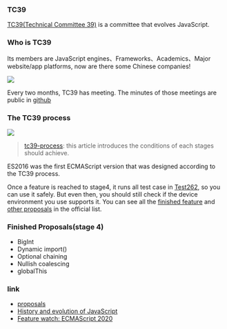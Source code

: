 ### TC39

[TC39(Technical Committee 39)](https://github.com/tc39/ecma262/blob/master/FAQ.md#what-is-a-tc39) is a committee that evolves JavaScript.

### Who is TC39

Its members are JavaScript engines、Frameworks、Academics、Major website/app platforms, now are there some Chinese companies!

![](http://with.muyunyun.cn/fad16aa0b62ed374b19ee51cb31284b7.jpg)

Every two months, TC39 has meeting. The minutes of those meetings are public in [github](https://github.com/tc39/notes)

### The TC39 process

![](http://with.muyunyun.cn/530e6f1b42d0e6dad4aa9e9682978137.jpg)

> [tc39-process](https://2ality.com/2015/11/tc39-process.html): this article introduces the conditions of each stages should achieve.

ES2016 was the first ECMAScript version that was designed according to the TC39 process.

Once a feature is reached to stage4, it runs all test case in [Test262](https://github.com/tc39/test262/blob/master/INTERPRETING.md), so you can use it safely. But even then, you should still check if the device environment you use supports it. You can see all the [finished feature](https://github.com/tc39/proposals/blob/master/finished-proposals.md) and [other proposals](https://github.com/tc39/proposals) in the official list.

### Finished Proposals(stage 4)

* BigInt
* Dynamic import()
* Optional chaining
* Nullish coalescing
* globalThis

### link

* [proposals](https://github.com/tc39/proposals)
* [History and evolution of JavaScript](https://exploringjs.com/impatient-js/ch_history.html#tc39)
* [Feature watch: ECMAScript 2020](https://2ality.com/2019/12/ecmascript-2020.html)